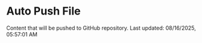 # Auto Push File

Content that will be pushed to GitHub repository.
Last updated: 08/16/2025, 05:57:01 AM
